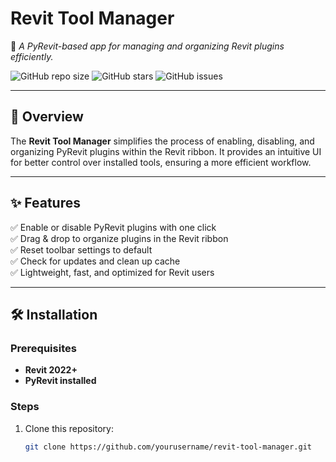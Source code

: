 # **Revit Tool Manager**
🚀 *A PyRevit-based app for managing and organizing Revit plugins efficiently.*

![GitHub repo size](https://img.shields.io/github/repo-size/yourusername/revit-tool-manager?color=blue)
![GitHub stars](https://img.shields.io/github/stars/yourusername/revit-tool-manager?style=social)
![GitHub issues](https://img.shields.io/github/issues/yourusername/revit-tool-manager)

---

## 🔹 Overview
The **Revit Tool Manager** simplifies the process of enabling, disabling, and organizing PyRevit plugins within the Revit ribbon. It provides an intuitive UI for better control over installed tools, ensuring a more efficient workflow.

---

## ✨ Features
✅ Enable or disable PyRevit plugins with one click  
✅ Drag & drop to organize plugins in the Revit ribbon  
✅ Reset toolbar settings to default  
✅ Check for updates and clean up cache  
✅ Lightweight, fast, and optimized for Revit users  

---

## 🛠 Installation
### **Prerequisites**
- **Revit 2022+**
- **PyRevit installed**

### **Steps**
1. Clone this repository:  
   ```sh
   git clone https://github.com/yourusername/revit-tool-manager.git
